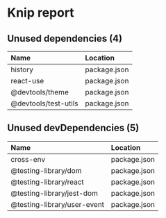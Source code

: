 # Knip report

## Unused dependencies (4)

| Name                  | Location     |
|:----------------------|:-------------|
| history               | package.json |
| react-use             | package.json |
| @devtools/theme      | package.json |
| @devtools/test-utils | package.json |

## Unused devDependencies (5)

| Name                        | Location     |
|:----------------------------|:-------------|
| cross-env                   | package.json |
| @testing-library/dom        | package.json |
| @testing-library/react      | package.json |
| @testing-library/jest-dom   | package.json |
| @testing-library/user-event | package.json |

